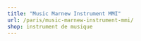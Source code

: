```yaml
---
title: "Music Marnew Instrument MMI"
url: /paris/music-marnew-instrument-mmi/
shop: instrument de musique
---
```

